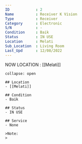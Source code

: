 ```yaml
---
ID            : 2
Name          : Receiver K Vision
Type          : Receiver
Category      : Electronic
S/N           : -
Condition     : Baik
Status        : IN USE
Location      : Melati
Sub_Location  : Living Room
Last_Upd      : 12/08/2022
---
```



NOW LOCATION : [[Melati]]

```ad-History
collapse: open

## Location
- [[Melati]]

## Condition
- Baik

## Status
- IN USE

## Service
- None

>Note:
>


```
